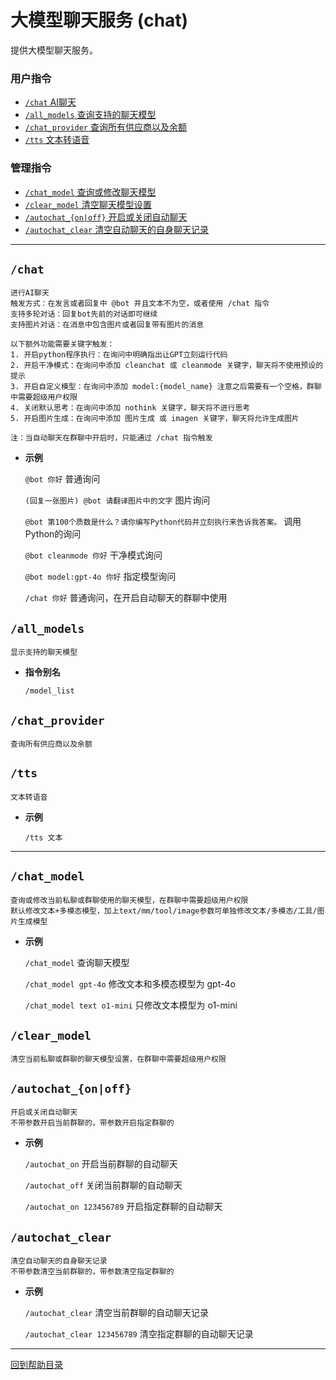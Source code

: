 # 大模型聊天服务 (chat)

提供大模型聊天服务。

### 用户指令

- [`/chat` AI聊天](#chat)
- [`/all_models` 查询支持的聊天模型](#all_models)
- [`/chat_provider` 查询所有供应商以及余额](#chat_provider)
- [`/tts` 文本转语音](#tts)

### 管理指令

- [`/chat_model` 查询或修改聊天模型](#chat_model)
- [`/clear_model` 清空聊天模型设置](#clear_model)
- [`/autochat_{on|off}` 开启或关闭自动聊天](#autochat_onoff)
- [`/autochat_clear` 清空自动聊天的自身聊天记录](#autochat_clear)

---

##  `/chat`

```
进行AI聊天
触发方式：在发言或者回复中 @bot 并且文本不为空，或者使用 /chat 指令
支持多轮对话：回复bot先前的对话即可继续
支持图片对话：在消息中包含图片或者回复带有图片的消息

以下额外功能需要关键字触发：
1. 开启python程序执行：在询问中明确指出让GPT立刻运行代码
2. 开启干净模式：在询问中添加 cleanchat 或 cleanmode 关键字，聊天将不使用预设的提示
3. 开启自定义模型：在询问中添加 model:{model_name} 注意之后需要有一个空格，群聊中需要超级用户权限
4. 关闭默认思考：在询问中添加 nothink 关键字，聊天将不进行思考
5. 开启图片生成：在询问中添加 图片生成 或 imagen 关键字，聊天将允许生成图片

注：当自动聊天在群聊中开启时，只能通过 /chat 指令触发
```

- **示例**

    `@bot 你好` 普通询问

    `(回复一张图片) @bot 请翻译图片中的文字` 图片询问

    `@bot 第100个质数是什么？请你编写Python代码并立刻执行来告诉我答案。` 调用Python的询问

    `@bot cleanmode 你好` 干净模式询问

    `@bot model:gpt-4o 你好` 指定模型询问

    `/chat 你好` 普通询问，在开启自动聊天的群聊中使用


## `/all_models`

```
显示支持的聊天模型
```

- **指令别名**

    `/model_list`
    

## `/chat_provider`

```
查询所有供应商以及余额
```


## `/tts`

```
文本转语音
```

- **示例**

    `/tts 文本`


---

## `/chat_model`

```
查询或修改当前私聊或群聊使用的聊天模型，在群聊中需要超级用户权限
默认修改文本+多模态模型，加上text/mm/tool/image参数可单独修改文本/多模态/工具/图片生成模型
```

- **示例**

    `/chat_model` 查询聊天模型

    `/chat_model gpt-4o` 修改文本和多模态模型为 gpt-4o

    `/chat_model text o1-mini` 只修改文本模型为 o1-mini


## `/clear_model`

```
清空当前私聊或群聊的聊天模型设置，在群聊中需要超级用户权限
```


## `/autochat_{on|off}`
```
开启或关闭自动聊天
不带参数开启当前群聊的，带参数开启指定群聊的
```

- **示例**

    `/autochat_on` 开启当前群聊的自动聊天

    `/autochat_off` 关闭当前群聊的自动聊天

    `/autochat_on 123456789` 开启指定群聊的自动聊天


## `/autochat_clear`
```
清空自动聊天的自身聊天记录
不带参数清空当前群聊的，带参数清空指定群聊的
```

- **示例**

    `/autochat_clear` 清空当前群聊的自动聊天记录

    `/autochat_clear 123456789` 清空指定群聊的自动聊天记录



--- 

[回到帮助目录](./main.md)
